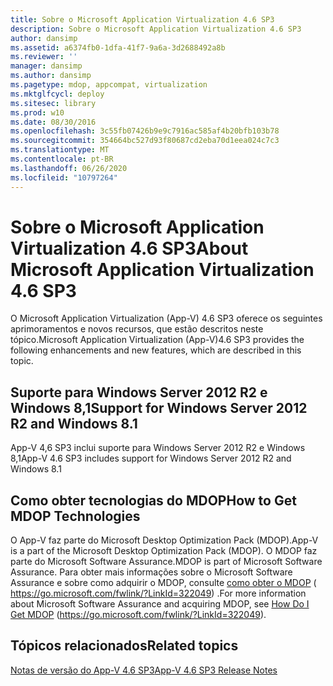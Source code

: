 ```yaml
---
title: Sobre o Microsoft Application Virtualization 4.6 SP3
description: Sobre o Microsoft Application Virtualization 4.6 SP3
author: dansimp
ms.assetid: a6374fb0-1dfa-41f7-9a6a-3d2688492a8b
ms.reviewer: ''
manager: dansimp
ms.author: dansimp
ms.pagetype: mdop, appcompat, virtualization
ms.mktglfcycl: deploy
ms.sitesec: library
ms.prod: w10
ms.date: 08/30/2016
ms.openlocfilehash: 3c55fb07426b9e9c7916ac585af4b20bfb103b78
ms.sourcegitcommit: 354664bc527d93f80687cd2eba70d1eea024c7c3
ms.translationtype: MT
ms.contentlocale: pt-BR
ms.lasthandoff: 06/26/2020
ms.locfileid: "10797264"
---
```

# <span data-ttu-id="e1b84-103">Sobre o Microsoft Application Virtualization 4.6 SP3</span><span class="sxs-lookup"><span data-stu-id="e1b84-103">About Microsoft Application Virtualization 4.6 SP3</span></span>


<span data-ttu-id="e1b84-104">O Microsoft Application Virtualization (App-V) 4.6 SP3 oferece os seguintes aprimoramentos e novos recursos, que estão descritos neste tópico.</span><span class="sxs-lookup"><span data-stu-id="e1b84-104">Microsoft Application Virtualization (App-V)4.6 SP3 provides the following enhancements and new features, which are described in this topic.</span></span>

## <span data-ttu-id="e1b84-105">Suporte para Windows Server 2012 R2 e Windows 8,1</span><span class="sxs-lookup"><span data-stu-id="e1b84-105">Support for Windows Server 2012 R2 and Windows 8.1</span></span>


<span data-ttu-id="e1b84-106">App-V 4,6 SP3 inclui suporte para Windows Server 2012 R2 e Windows 8,1</span><span class="sxs-lookup"><span data-stu-id="e1b84-106">App-V 4.6 SP3 includes support for Windows Server 2012 R2 and Windows 8.1</span></span>

## <span data-ttu-id="e1b84-107">Como obter tecnologias do MDOP</span><span class="sxs-lookup"><span data-stu-id="e1b84-107">How to Get MDOP Technologies</span></span>


<span data-ttu-id="e1b84-108">O App-V faz parte do Microsoft Desktop Optimization Pack (MDOP).</span><span class="sxs-lookup"><span data-stu-id="e1b84-108">App-V is a part of the Microsoft Desktop Optimization Pack (MDOP).</span></span> <span data-ttu-id="e1b84-109">O MDOP faz parte do Microsoft Software Assurance.</span><span class="sxs-lookup"><span data-stu-id="e1b84-109">MDOP is part of Microsoft Software Assurance.</span></span> <span data-ttu-id="e1b84-110">Para obter mais informações sobre o Microsoft Software Assurance e sobre como adquirir o MDOP, consulte [como obter o MDOP](https://go.microsoft.com/fwlink/?LinkId=322049) ( https://go.microsoft.com/fwlink/?LinkId=322049) .</span><span class="sxs-lookup"><span data-stu-id="e1b84-110">For more information about Microsoft Software Assurance and acquiring MDOP, see [How Do I Get MDOP](https://go.microsoft.com/fwlink/?LinkId=322049) (https://go.microsoft.com/fwlink/?LinkId=322049).</span></span>

## <span data-ttu-id="e1b84-111">Tópicos relacionados</span><span class="sxs-lookup"><span data-stu-id="e1b84-111">Related topics</span></span>


[<span data-ttu-id="e1b84-112">Notas de versão do App-V 4.6 SP3</span><span class="sxs-lookup"><span data-stu-id="e1b84-112">App-V 4.6 SP3 Release Notes</span></span>](app-v-46-sp3-release-notes.md)

 

 





